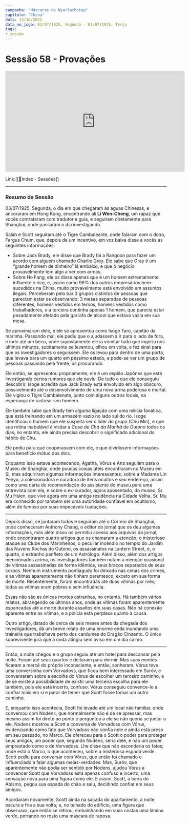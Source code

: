 ```yaml
---
campanha: "Máscaras de Nyarlathotep"
capítulo: "China"
data: 12/10/2022
data_no_jogo: 03/07/1925, Segunda - 04/07/1925, Terça
tags: 
- sessão
---
```

# Sessão 58 - Provações

<div align="center"><iframe width="560" height="315" src="https://www.youtube.com/embed/4vzXblEPGeE" title="YouTube video player" frameborder="0" allow="accelerometer; autoplay; clipboard-write; encrypted-media; gyroscope; picture-in-picture" allowfullscreen></iframe></div>

Link:[[📌Index - Sessões]]

---
### Resumo da Sessão
03/07/1925, Segunda, o dia em que chegaram às aguas Chinesas, e ancoraram em Hong Kong, encontrando ali **Li Wen-Cheng**, um rapaz que vocês contrataram com tradutor e guia, e seguiram diretamente para Shanghai, onde passaram o dia investigando.

Salah e Scott seguiram até o Tigre Cambaleante, onde falaram com o dono, Fergus Chum, que, depois de um incentivo, em voz baixa disse a vocês as seguintes informações: 
- Sobre Jack Brady, ele disse que Brady foi a Rangoon para fazer um acordo com alguém chamado Charlie Grey. Ele sabe que Gray é um “grande homem de dinheiro” lá embaixo, e que o negócio provavelmente tem algo a ver com armas.
- Sobre Ho Fang, ele os disse apenas que é um homem extremamente influente e rico, e, assim como 99% dos outros empresários bem-sucedidos na China, muito provavelmente está envolvido em assuntos ilegais.
Perceberam pelo bar 3 grupos distintos de pessoas que pareciam estar os observando: 3 mesas separadas de pessoas diferentes, homens vestidos em ternos, homens vestidos como trabalhadores, e a terceira continha apenas 1 homem, que parecia estar pesadamente afetado pela garrafa de alcool que estava vazia em sua mesa.

Se aproximaram dele, e ele se apresentou como Isoge Taro, capitão da marinha. Passando mal, ele pediu que o ajudassem a ir para o lado de fora, e indo até um beco, onde supostamente ele ia vomitar tudo que ingeriu nos últimos minutos, subitamente se levantou, olhou em volta, e fez sinal para que os investigadores o seguissem. Ele os levou para dentro de uma porta, que levava para um quarto em péssimo estado, e pode-se ver um grupo de pessoas passando pela frente, os procurando.

Ele então, se apresentou propriamente; ele é um espião Japônes que está investigando certos rumores que ele ouviu. De tudo o que ele conseguiu descobrir, Isoge acredita que Jack Brady está envolvido em algo obscuro, possivelmente até o desenvolvimento de uma nova arma poderosa e mortal. Ele vigiou o Tigre Cambalenate, junto com alguns outros locais, na esperança de rastrear seu homem.

Ele também sabe que Brady tem alguma ligação com uma milícia fanática, que está treinando em um armazém vazio no lado sul do rio. Isoge identificou o homem que ele suspeita ser o líder do grupo (Chu Min), e que sua rotina inabalável é visitar a _Casa de Chá da Manhã de Outono_ todos os dias; no entanto, ele ainda precisa descobrir o significado adicional do hábito de Chu.

Ele pediu para que cooperassem com ele, e que dividissem informações para benefício mútuo dos dois.

Enquanto isso estava acontecendo, Agatha, Vórus e Anz seguiam para o Museu de Shanghai, onde poucas coisas úteis encontraram no Museu em Si, mas adquiriram algumas informações interessantes; sobre a Madame Lin Yenyu, a colecionadora e curadora de itens ocultos e seu endereço, assim como uma carta de recomendação do assistente do museu para uma entrevista com ela, e sobre o ex-curador, agora aposentado, do museu, Sr. Mu Hsien, que vive agora em uma antiga residência na Cidade Velha. Sr. Mu era conhecido por também ser uma autoridade confiável em ocultismo, além de famoso por suas impecáveis traduções.

---
Depois disso, se juntaram todos e seguiram até o Correio de Shanghai, onde conheceram Anthony Chang, o editor do jornal que os deu algumas informações, mas além disso os permitiu acesso aos arquivos do jornal, onde encontraram quatro artigos que os chamaram a atenção; o misterioso ataque ao Clube dos Marinheiros, o peculiar incêndio no templo do Jardim das Nuvens Rochas do Outono, os assassinatos na Lantern Street, e, o quarto, o estranho panfleto de um Astrólogo. Além disso, além dos artigos mencionados acima, os investigadores também notam a menção ocasional de vítimas assassinadas de forma idêntica, seus braços separados de seus corpos. Nenhum instrumento pontiagudo foi deixado nas cenas dos crimes, e as vítimas aparentemente não tinham parentesco, exceto em sua forma de morte. Recentemente, foram encontradas até duas vítimas por mês; todas as vítimas eram pobres e sem influência. 

Essas não são as únicas mortes estranhas, no entanto. Há também vários relatos, abrangendo os últimos anos, onde as vítimas foram aparentemente espancadas até a morte durante assaltos em suas casas. Não há conexão aparente entre as vítimas, e a polícia está perplexa quanto à causa.

Outro artigo, datado de cerca de seis meses antes da chegada dos investigadores, dá um breve relato de uma enorme onda inundando uma traineira que trabalhava perto dos cardumes do Dragão Cinzento. O único sobrevivente jura que a onda atingiu sem aviso em um dia calmo.

---
Então, a noite chegou e o grupo seguiu até um hotel para descansar pela noite. Foram até seus quartos e deitaram para dormir. Mas suas mentes ficaram a mercê do próprio inconsciente, e então, sonharam. Vórus teve uma conversinha com Vorvadoss, que ficou bem interessado em Suróv, e conversaram sobre a escolha do Vórus de escolher um terceiro caminho, e de se existe a possibilidade de existir uma terceira escolha para ele também, pois ele está incerto, confuso. Vórus conseguiu convence-lo a confiar mais em si e parar de temer que Scott fosse tomar um outro caminho.

E, enquanto isso acontecia, Scott foi levado até um local não familiar, onde conversou com Nodens, que normalmente não é de se apressar, mas mesmo assim foi direto ao ponto e perguntou a ele se não queria se juntar a ele. Nodens mostrou a Scott a conversa de Vorvadoss com Vórus, evidenciando como fato que Vorvadoss não confia nele e ainda está preso em seu passado, no Marco. Ele ofereceu para o Scott o poder para proteger seus amigos, um poder que, segundo Nodens, seria dele, e não um poder emprestado como o de Vorvadoss. Lhe disse que não esconderia os fatos; onde está o Marco, o que aconteceu, sobre a misteriosa espada verde. Scott pediu para conversar com Vórus, que então foi chamado e influenciado a falar algumas meias-verdades. Mas, Suróv, que aparentemente não podia ser sentido por Nodens, ajudou Vórus a convencer Scott que Vorvadoss está apenas confuso e incerto, uma sensação nova para uma figura como ele. E assim, Scott, a beira do Abismo, pegou sua espada do chão e saiu, decidindo confiar em seus amigos.

Acordaram novamente, Scott ainda na sacada do apartamento, a noite escura e fria a sua volta; e, no telhado do edifício, uma figura que observava, que então se retirou, embainhando em suas costas uma lâmina verde, portando no rosto uma máscara de raposa.



